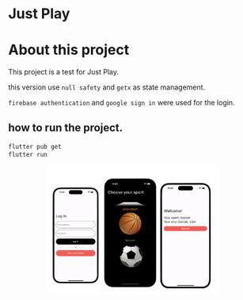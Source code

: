 # Just Play

# About this project

This project is a test for Just Play.

this version use `null safety` and `getx` as state management.

`firebase authentication` and `google sign in` were used for the login.

## how to run the project.

```shell
flutter pub get
flutter run
```

<p align="center">
  <img src="images/mock.png" width="350" title="just play">
</p>
